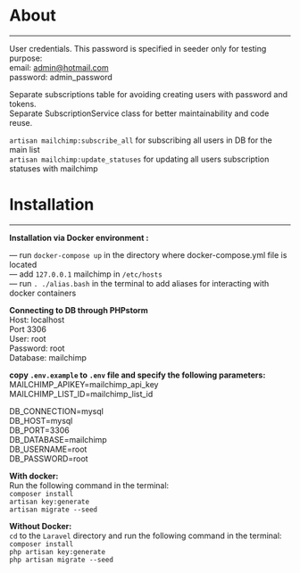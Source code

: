 # About

---
User credentials. This password is specified in seeder only for testing purpose: \
email: admin@hotmail.com \
password: admin_password

Separate subscriptions table for avoiding creating users with password and tokens. \
Separate SubscriptionService class for better maintainability and code reuse.

`artisan mailchimp:subscribe_all` for subscribing all users in DB for the main list \
`artisan mailchimp:update_statuses`  for updating all users subscription statuses with mailchimp

# Installation

---
**Installation via Docker environment :**

— run `docker-compose up` in the directory where docker-compose.yml file is located \
— add `127.0.0.1` mailchimp in `/etc/hosts` \
— run `. ./alias.bash` in the terminal to add aliases for interacting with docker containers 

**Connecting to DB through PHPstorm** \
Host: localhost \
Port 3306 \
User: root \
Password: root \
Database: mailchimp

**сopy `.env.example` to `.env` file and specify the following parameters:** \
MAILCHIMP_APIKEY=mailchimp_api_key \
MAILCHIMP_LIST_ID=mailchimp_list_id 

DB_CONNECTION=mysql \
DB_HOST=mysql \
DB_PORT=3306 \
DB_DATABASE=mailchimp \
DB_USERNAME=root \
DB_PASSWORD=root

**With docker:** \
Run the following command in the terminal: \
`composer install` \
`artisan key:generate`\
`artisan migrate --seed`

**Without Docker:** \
`cd` to the `Laravel` directory and run the following command in the terminal: \
`composer install` \
`php artisan key:generate` \
`php artisan migrate --seed`

